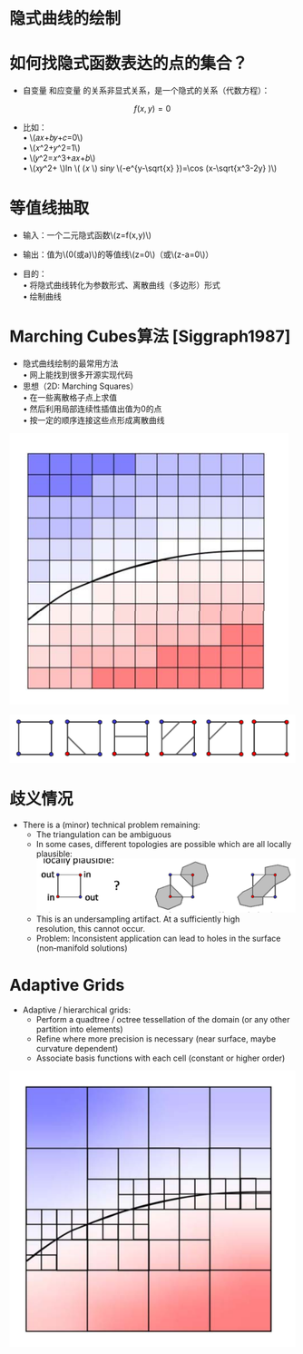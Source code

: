 # 隐式曲线的绘制   


# 如何找隐式函数表达的点的集合？   

* 自变量 和应变量 的关系非显式关系，是一个隐式的关系（代数方程）：     

$$
f(x,y)=0
$$

* 比如：    
• \\(𝑎𝑥+𝑏𝑦+𝑐=0\\)    
• \\(𝑥^2+𝑦^2=1\\)      
• \\(𝑦^2=𝑥^3+𝑎𝑥+𝑏\\)     
• \\(𝑥𝑦^2+ \\)ln \\( (𝑥 \\)  sin𝑦 \\(-e^{y-\sqrt{x} })=\cos (x-\sqrt{x^3-2y} )\\)     


# 等值线抽取   

* 输入：一个二元隐式函数\\(z=f(x,y)\\)     
* 输出：值为\\(0(或a)\\)的等值线\\(z=0\\)（或\\(z-a=0\\)）    

* 目的：     
• 将隐式曲线转化为参数形式、离散曲线（多边形）形式     
• 绘制曲线    


# Marching Cubes算法 [Siggraph1987]    

* 隐式曲线绘制的最常用方法    
• 网上能找到很多开源实现代码    
* 思想（2D: Marching Squares）    
• 在一些离散格子点上求值     
• 然后利用局部连续性插值出值为0的点     
• 按一定的顺序连接这些点形成离散曲线    

![](../assets/瘾曲6.png)    

![](../assets/瘾曲7.png)    



# 歧义情况   

  - There is a (minor) technical problem remaining:     
    - The triangulation can be ambiguous    
    - In some cases, different topologies are possible which are all locally plausible:      
![](../assets/瘾曲8.png) 
    - This is an undersampling artifact. At a sufficiently high
resolution, this cannot occur.     
    - Problem: Inconsistent application can lead to holes in the surface (non‐manifold solutions)        



# Adaptive Grids  

 - Adaptive / hierarchical grids:    
    - Perform a quadtree / octree
tessellation of the domain (or any
other partition into elements)     
    - Refine where more precision is
necessary (near surface, maybe
curvature dependent)      
    - Associate basis functions with each cell (constant or higher order)     

![](../assets/瘾曲9.png) 
